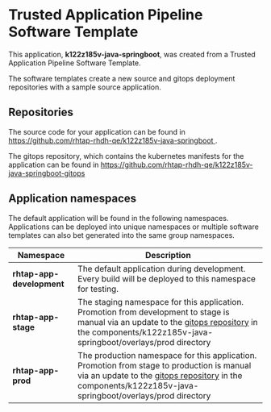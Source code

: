 # Trusted Application Pipeline Software Template

This application, **k122z185v-java-springboot**, was created from a Trusted Application Pipeline Software Template.

The software templates create a new source and gitops deployment repositories with a sample source application. 

## Repositories

The source code for your application can be found in [https://github.com/rhtap-rhdh-qe/k122z185v-java-springboot ](https://github.com/rhtap-rhdh-qe/k122z185v-java-springboot ).
 
The gitops repository, which contains the kubernetes manifests for the application can be found in 
[https://github.com/rhtap-rhdh-qe/k122z185v-java-springboot-gitops ](https://github.com/rhtap-rhdh-qe/k122z185v-java-springboot-gitops ) 

## Application namespaces 

The default application will be found in the following namespaces. Applications can be deployed into unique namespaces or multiple software templates can also bet generated into the same group namespaces.  

|  Namespace   |  Description   |  
| -------- | -------- |   
| **rhtap-app-development** | The default application during development. Every build will be deployed to this namespace for testing. | 
| **rhtap-app-stage** | The staging namespace for this application. Promotion from development to stage is manual via an update to the [gitops repository](https://github.com/rhtap-rhdh-qe/k122z185v-java-springboot-gitops ) in the components/k122z185v-java-springboot/overlays/prod directory |  
| **rhtap-app-prod** | The production namespace for this application. Promotion from stage to production is manual via an update to the [gitops repository](https://github.com/rhtap-rhdh-qe/k122z185v-java-springboot-gitops ) in the components/k122z185v-java-springboot/overlays/prod directory | 